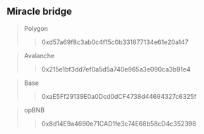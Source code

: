 ## Miracle bridge

> Polygon
>> 0xd57a69f8c3ab0c4f15c0b331877134e61e20a147

> Avalanche
>> 0x215e1bf3dd7ef0a5d5a740e965a3e090ca3b91e4

> Base
>> 0xaE5Ff29139E0a0Dcd0dCF4738d44694327c6325f

> opBNB
>> 0x8d14E9a4690e71CAD1fe3c74E68b58cD4c352398